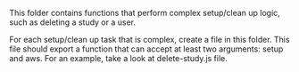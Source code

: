 This folder contains functions that perform complex setup/clean up logic, such as deleting a study or a user.

For each setup/clean up task that is complex, create a file in this folder. This file should export a function
that can accept at least two arguments: setup and aws. For an example, take a look at delete-study.js file.
